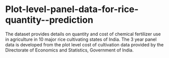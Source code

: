 # Plot-level-panel-data-for-rice-quantity--prediction
The dataset provides details on quantity and cost of chemical fertilizer use in agriculture in 10 major rice cultivating states of India. The 3 year panel data is developed from the plot level cost of cultivation data provided by the Directorate of Economics and Statistics, Government of India.
